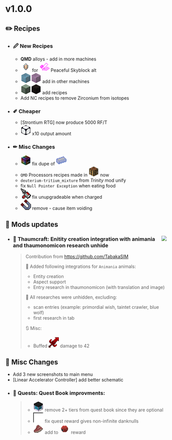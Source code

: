 # v1.0.0


## ✏️ **Recipes**
  - ### 🖉 **New Recipes**
    - **QMD** alloys - add in more machines
    - ![](https://github.com/Krutoy242/mc-icons/raw/master/i/gendustry/gene_sample__0.png "Bee Sample - Species: Steadfast") for ![](https://github.com/Krutoy242/mc-icons/raw/master/i/forestry/bee_drone_ge__0__736fd618.png "Steadfast Drone") Peaceful Skyblock alt
    - ![](https://github.com/Krutoy242/mc-icons/raw/master/i/integratedterminals/menril_glass__0.png "Menril Glass")![](https://github.com/Krutoy242/mc-icons/raw/master/i/integratedterminals/chorus_glass__0.png "Chorus Glass") add in other machines
    - ![](https://github.com/Krutoy242/mc-icons/raw/master/i/nuclearcraft/ingot_block__14.png "Manganese Oxide Block")![](https://github.com/Krutoy242/mc-icons/raw/master/i/nuclearcraft/ingot_block__15.png "Manganese Dioxide Block") add recipes
    - Add NC recipes to remove Zirconium from isotopes

  - ### ✐ **Cheaper**
    - [Strontium RTG] now produce 5000 RF/T
    - ![](https://github.com/Krutoy242/mc-icons/raw/master/i/mia/armored_glass__0.png "Armored Glass") x10 output amount

  - ### ✏ **Misc Changes**
    - ![](https://github.com/Krutoy242/mc-icons/raw/master/i/requious/infinity_furnace__0.png "Infinity Furnace") fix dupe of ![](https://github.com/Krutoy242/mc-icons/raw/master/i/nuclearcraft/ingot__11.png "Manganese Ingot")
    - `QMD` Processors recipes made in ![](https://github.com/Krutoy242/mc-icons/raw/master/i/extendedcrafting/crafting_table__0.png "Crafting Table") now
    - `deuterium-tritium_mixture` from *Trinity* mod unify
    - fix `Null Pointer Exception` when eating food
    - ![](https://github.com/Krutoy242/mc-icons/raw/master/i/thermalinnovation/drill__1__38c1300e.png "Fluxbore (Hardened)") fix unupgradeable when charged
    - ![](https://github.com/Krutoy242/mc-icons/raw/master/i/thermalinnovation/magnet__0.png "Fluxomagnet (Basic)") remove - cause item voiding



## 🔵 **Mods updates**
  - ### <img src="https://i.imgur.com/sANIq61.png" align=right> 🦯 **Thaumcraft**: Enitity creation integration with animania and thaumonomicon research unhide
    > Contribution from https://github.com/TabakaSIM
    > 
    > 🐄 Added following integrations for `Animania` animals:
    > 
    > - Entity creation
    > - Aspect support
    > - Entry research in thaumonomicon (with translation and image)
    > 
    > 🔬 All researches were unhidden, excluding:
    > 
    > - scan entries (example: primordial wish, taintet crawler, blue wolf)
    > - first research in tab
    > 
    > 🔃 Misc:
    > 
    > - Buffed ![](https://github.com/Krutoy242/mc-icons/raw/master/i/thaumadditions/adaminite_sword__0.png "Adaminite Sword") damage to 42



## 🔄 **Misc Changes**
  - Add 3 new screenshots to main menu
  - [Linear Accelerator Controller] add better schematic
  - ### 📖 **Quests**: Quest Book improvments:
      > - ![](https://github.com/Krutoy242/mc-icons/raw/master/i/environmentaltech/solar_cont_2__0.png "Solar Array Controller Tier 2") remove 2+ tiers from quest book since they are optional
      > - ![](https://github.com/Krutoy242/mc-icons/raw/master/i/openblocks/dev_null__0.png "/dev/null") fix quest reward gives non-infinite danknulls
      > - ![](https://github.com/Krutoy242/mc-icons/raw/master/i/twilightforest/raw_meef__0.png "Raw Meef") add to ![](https://github.com/Krutoy242/mc-icons/raw/master/i/thaumicwonders/meaty_orb__0.png "Meaty Orb") reward



